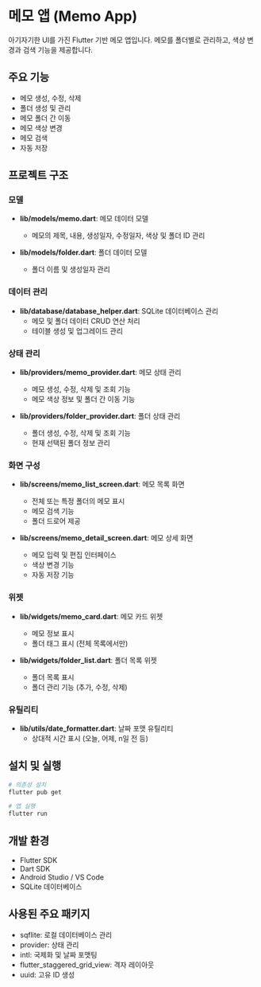 # 메모 앱 (Memo App)

아기자기한 UI를 가진 Flutter 기반 메모 앱입니다. 메모를 폴더별로 관리하고, 색상 변경과 검색 기능을 제공합니다.

## 주요 기능

- 메모 생성, 수정, 삭제
- 폴더 생성 및 관리
- 메모 폴더 간 이동
- 메모 색상 변경
- 메모 검색
- 자동 저장

## 프로젝트 구조

### 모델

- **lib/models/memo.dart**: 메모 데이터 모델
  - 메모의 제목, 내용, 생성일자, 수정일자, 색상 및 폴더 ID 관리

- **lib/models/folder.dart**: 폴더 데이터 모델
  - 폴더 이름 및 생성일자 관리

### 데이터 관리

- **lib/database/database_helper.dart**: SQLite 데이터베이스 관리
  - 메모 및 폴더 데이터 CRUD 연산 처리
  - 테이블 생성 및 업그레이드 관리

### 상태 관리

- **lib/providers/memo_provider.dart**: 메모 상태 관리
  - 메모 생성, 수정, 삭제 및 조회 기능
  - 메모 색상 정보 및 폴더 간 이동 기능

- **lib/providers/folder_provider.dart**: 폴더 상태 관리
  - 폴더 생성, 수정, 삭제 및 조회 기능
  - 현재 선택된 폴더 정보 관리

### 화면 구성

- **lib/screens/memo_list_screen.dart**: 메모 목록 화면
  - 전체 또는 특정 폴더의 메모 표시
  - 메모 검색 기능
  - 폴더 드로어 제공

- **lib/screens/memo_detail_screen.dart**: 메모 상세 화면
  - 메모 입력 및 편집 인터페이스
  - 색상 변경 기능
  - 자동 저장 기능

### 위젯

- **lib/widgets/memo_card.dart**: 메모 카드 위젯
  - 메모 정보 표시
  - 폴더 태그 표시 (전체 목록에서만)

- **lib/widgets/folder_list.dart**: 폴더 목록 위젯
  - 폴더 목록 표시
  - 폴더 관리 기능 (추가, 수정, 삭제)

### 유틸리티

- **lib/utils/date_formatter.dart**: 날짜 포맷 유틸리티
  - 상대적 시간 표시 (오늘, 어제, n일 전 등)

## 설치 및 실행

```bash
# 의존성 설치
flutter pub get

# 앱 실행
flutter run
```

## 개발 환경

- Flutter SDK
- Dart SDK
- Android Studio / VS Code
- SQLite 데이터베이스

## 사용된 주요 패키지

- sqflite: 로컬 데이터베이스 관리
- provider: 상태 관리
- intl: 국제화 및 날짜 포맷팅
- flutter_staggered_grid_view: 격자 레이아웃
- uuid: 고유 ID 생성
